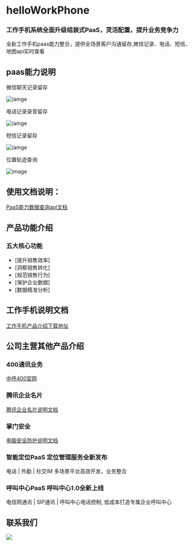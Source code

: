 # helloWorkPhone

### 工作手机系统全面升级组装式PaaS，灵活配置，提升业务竞争力
全新工作手机paas能力整合，提供全场景客户沟通留存,微信记录、电话、短信、地图api实时查看

## paas能力说明

微信聊天记录留存

![iamge](http://img-fyc.or23.cn/20230317110203.png)

电话记录录音留存

![iamge](http://img-fyc.or23.cn/20230317110450.png)

短信记录留存

![iamge](http://img-fyc.or23.cn/20230317110557.png)

位置轨迹查询

![image](https://user-images.githubusercontent.com/37434728/225794842-1f1253ef-fb7b-4182-9ca4-a23b54761816.png)

## 使用文档说明：

 [PaaS能力数据查询api文档](https://doc.xzm.cn/Guide/1.html)

## 产品功能介绍

  ### 五大核心功能
   - [提升销售效率]
   - [洞察销售转化]
   - [规范销售行为]
   - [保护企业数据]
   - [数据精准分析]
   
 ## 工作手机说明文档
 
  [工作手机产品介绍下载地址](https://zhonghu-apptest.oss-cn-beijing.aliyuncs.com/%E9%94%80%E6%8E%8C%E9%97%A8-2023.pdf)
  
 ## 公司主营其他产品介绍
 
### 400通讯业务
  [中呼400官网](http://www.10010400.net/)
  
### 腾讯企业名片
  [腾讯企业名片说明文档](https://zhonghu-apptest.oss-cn-beijing.aliyuncs.com/QQ%E6%B5%8F%E8%A7%88%E5%99%A8%E8%B5%84%E6%BA%90%E5%8C%85-0310.pdf) 
  
### 掌门安全
  [电脑安全防护说明文档](https://zhonghu-apptest.oss-cn-beijing.aliyuncs.com/%E6%8E%8C%E9%97%A8DSC%E6%95%B0%E6%8D%AE%E5%AE%89%E5%85%A8%E5%8A%A0%E5%AF%86%E7%B3%BB%E7%BB%9F_%E5%95%86%E5%8A%A1%E6%BC%94%E7%A4%BA%E7%89%88.pptx)
 
### 智能定位PaaS 定位管理服务全新发布
电话 | 外勤 | 社交IM  多场景平台高效开发，业务整合

### 呼叫中心PaaS 呼叫中心1.0全新上线
电信网通讯 | SIP通讯 | 呼叫中心电话控制, 低成本打造专属企业呼叫中心


## 联系我们

  ![](http://img-fyc.or23.cn/20230317104533.png)
  
   

